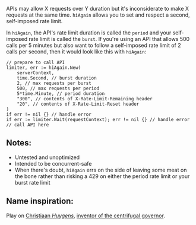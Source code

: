 APIs may allow X requests over Y duration but it's inconsiderate to make X requests at the same time. `hiAgain` allows you to set and respect a second, self-imposed rate limit.

In `hiAgain`, the API's rate limit duration is called the `period` and your self-imposed rate limit is called the `burst`. If you're using an API that allows 500 calls per 5 minutes but also want to follow a self-imposed rate limit of 2 calls per second, then it would look like this with `hiAgain`:

```
// prepare to call API
limiter, err := hiAgain.New(
    serverContext,
    time.Second, // burst duration
    2, // max requests per burst
    500, // max requests per period
    5*time.Minute, // period duration
    "300", // contents of X-Rate-Limit-Remaining header
    "20", // contents of X-Rate-Limit-Reset header
)
if err != nil {} // handle error
if err := limiter.Wait(requestContext); err != nil {} // handle error
// call API here
```

## Notes:
* Untested and unoptimized
* Intended to be concurrent-safe
* When there's doubt, `hiAgain` errs on the side of leaving some meat on the bone rather than risking a 429 on either the period rate limit or your burst rate limit

## Name inspiration:
Play on [Christiaan *Huygens*](https://en.wikipedia.org/wiki/Christiaan_Huygens), [inventor of the centrifugal governor](https://en.wikipedia.org/wiki/Centrifugal_governor).
